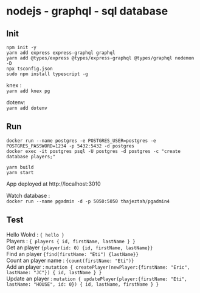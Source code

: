 # nodejs - graphql - sql database

## Init

`npm init -y`  
`yarn add express express-graphql graphql`  
`yarn add @types/express @types/express-graphql @types/graphql nodemon -D`  
`npx tsconfig.json`  
`sudo npm install typescript -g`

knex :  
`yarn add knex pg`

dotenv:  
`yarn add dotenv`

## Run

`docker run --name postgres -e POSTGRES_USER=postgres -e POSTGRES_PASSWORD=1234 -p 5432:5432 -d postgres`  
`docker exec -it postgres psql -U postgres -d postgres -c "create database players;"` 

`yarn build`  
`yarn start`  

App deployed at http://localhost:3010

Watch database :  
`docker run --name pgadmin -d -p 5050:5050 thajeztah/pgadmin4`

## Test

Hello Wolrd : `{ hello }`  
Players : `{ players { id, firstName, lastName } }`  
Get an player `{player(id: 0) {id, firstName, lastName}}`  
Find an player `{find(firstName: "Eti") {lastName}}`  
Count an player name : `{count(firstName: "Eti")}`  
Add an player : `mutation { createPlayer(newPlayer:{firstName: "Eric", lastName: "JC"}) { id, lastName } }`  
Update an player : `mutation { updatePlayer(player:{firstName: "Eti", lastName: "HOUSE", id: 0}) { id, lastName, firstName } }`